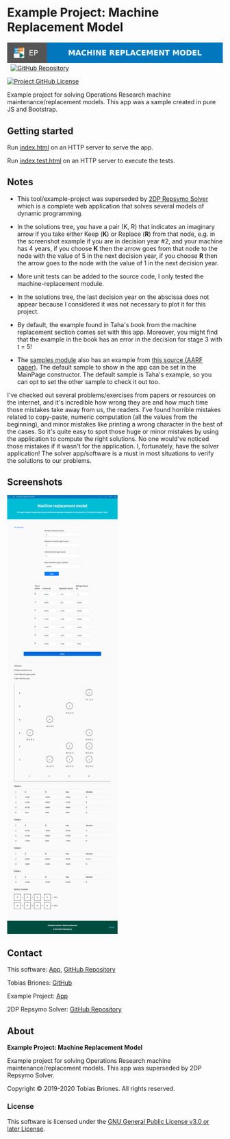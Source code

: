 # Example Project: Machine Replacement Model

[![EP](https://raw.githubusercontent.com/tobiasbriones/images/main/example-projects/example.math.or.model.web.machine-replacement/ep-mrm-badge.svg)](https://tobiasbriones.github.io/example-project/ep/machine-replacement-model)
&nbsp;
[![GitHub Repository](https://raw.githubusercontent.com/tobiasbriones/general-images/main/example-projects/badges/ep-gh-repo-badge.svg)](https://github.com/tobiasbriones/ep-machine-replacement-model)

[![Project GitHub License](https://img.shields.io/github/license/tobiasbriones/ep-machine-replacement-model.svg?style=flat-square)](https://github.com/tobiasbriones/ep-machine-replacement-model/blob/main/LICENSE)

Example project for solving Operations Research machine maintenance/replacement models. This app was
a sample created in pure JS and Bootstrap.

## Getting started

Run [index.html](./src/index.html) on an HTTP server to serve the app.

Run [index.test.html](./src/index.test.html) on an HTTP server to execute the tests.

## Notes

- This tool/example-project was superseded
  by [2DP Repsymo Solver](https://github.com/tobiasbriones/2dp-repsymo-solver)
  which is a complete web application that solves several models of dynamic programming.

- In the solutions tree, you have a pair (K, R) that indicates an imaginary arrow if you take either
  Keep (**K**) or Replace (**R**) from that node, e.g. in the screenshot example if you are in
  decision year #2, and your machine has 4 years, if you choose **K** then the arrow goes from that
  node to the node with the value of 5 in the next decision year, if you choose **R** then the arrow
  goes to the node with the value of 1 in the next decision year.

- More unit tests can be added to the source code, I only tested the machine-replacement module.

- In the solutions tree, the last decision year on the abscissa does not appear because I considered
  it was not necessary to plot it for this project.

- By default, the example found in Taha's book from the machine replacement section comes set with
  this app. Moreover, you might find that the example in the book has an error in the decision for
  stage 3 with t = 5!

- The [samples module](./src/js/machine-replacement-samples.mjs) also has an example from 
  [this source (AARF paper)](https://www.mbsresearch.com/files/journals/2017/July/_current_2017_Aug_BIJuMqzmjVgbate.pdf).
  The default sample to show in the app can be set in the MainPage constructor. The default sample
  is Taha's example, so you can opt to set the other sample to check it out too.

I've checked out several problems/exercises from papers or resources on the internet, and it's
incredible how wrong they are and how much time those mistakes take away from us, the readers. I've
found horrible mistakes related to copy-paste, numeric computation (all the values from the
beginning), and minor mistakes like printing a wrong character in the best of the cases. So it's
quite easy to spot those huge or minor mistakes by using the application to compute the right
solutions. No one would've noticed those mistakes if it wasn't for the application. I, fortunately,
have the solver application! The solver app/software is a must in most situations to verify the
solutions to our problems.

## Screenshots

[![Screenshot 1](https://raw.githubusercontent.com/tobiasbriones/images/main/example-projects/example.math.or.model.web.machine-replacement/v2-screenshot-1.png)](https://github.com/tobiasbriones/images/tree/main/example-projects)

## Contact

This software: [App](https://tobiasbriones.github.io/ep-machine-replacement-model), 
[GitHub Repository](https://github.com/tobiasbriones/ep-machine-replacement-model)

Tobias Briones: [GitHub](https://github.com/tobiasbriones)

Example Project: [App](https://tobiasbriones.github.io/example-project)

2DP Repsymo Solver: [GitHub Repository](https://github.com/tobiasbriones/2dp-repsymo-solver)

## About

**Example Project: Machine Replacement Model**

Example project for solving Operations Research machine maintenance/replacement models. This app was
superseded by 2DP Repsymo Solver.

Copyright © 2019-2020 Tobias Briones. All rights reserved.

### License

This software is licensed under the [GNU General Public License v3.0 or later License](./LICENSE).
